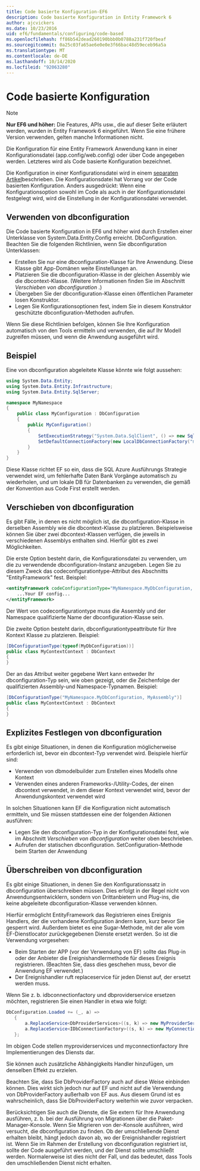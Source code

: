 ```yaml
---
title: Code basierte Konfiguration-EF6
description: Code basierte Konfiguration in Entity Framework 6
author: ajcvickers
ms.date: 10/23/2016
uid: ef6/fundamentals/configuring/code-based
ms.openlocfilehash: ff86b542dead260190bbb0b0788a231f720fbeaf
ms.sourcegitcommit: 0a25c03fa65ae6e0e0e3f66bac48d59eceb96a5a
ms.translationtype: MT
ms.contentlocale: de-DE
ms.lasthandoff: 10/14/2020
ms.locfileid: "92063280"
---
```

# <a name="code-based-configuration"></a>Code basierte Konfiguration
> [!NOTE]
> **Nur EF6 und höher:** Die Features, APIs usw., die auf dieser Seite erläutert werden, wurden in Entity Framework 6 eingeführt. Wenn Sie eine frühere Version verwenden, gelten manche Informationen nicht.  

Die Konfiguration für eine Entity Framework Anwendung kann in einer Konfigurationsdatei (app.config/web.config) oder über Code angegeben werden. Letzteres wird als Code basierte Konfiguration bezeichnet.  

Die Konfiguration in einer Konfigurationsdatei wird in einem [separaten Artikel](xref:ef6/fundamentals/configuring/config-file)beschrieben. Die Konfigurationsdatei hat Vorrang vor der Code basierten Konfiguration. Anders ausgedrückt: Wenn eine Konfigurationsoption sowohl im Code als auch in der Konfigurationsdatei festgelegt wird, wird die Einstellung in der Konfigurationsdatei verwendet.  

## <a name="using-dbconfiguration"></a>Verwenden von dbconfiguration  

Die Code basierte Konfiguration in EF6 und höher wird durch Erstellen einer Unterklasse von System.Data.Entity.Config erreicht. DbConfiguration. Beachten Sie die folgenden Richtlinien, wenn Sie dbconfiguration Unterklassen:  

- Erstellen Sie nur eine dbconfiguration-Klasse für Ihre Anwendung. Diese Klasse gibt App-Domänen weite Einstellungen an.  
- Platzieren Sie die dbconfiguration-Klasse in der gleichen Assembly wie die dbcontext-Klasse. (Weitere Informationen finden Sie im Abschnitt *Verschieben von dbconfiguration* .)  
- Übergeben Sie der dbconfiguration-Klasse einen öffentlichen Parameter losen Konstruktor.  
- Legen Sie Konfigurationsoptionen fest, indem Sie in diesem Konstruktor geschützte dbconfiguration-Methoden aufrufen.  

Wenn Sie diese Richtlinien befolgen, können Sie Ihre Konfiguration automatisch von den Tools ermitteln und verwenden, die auf Ihr Modell zugreifen müssen, und wenn die Anwendung ausgeführt wird.  

## <a name="example"></a>Beispiel  

Eine von dbconfiguration abgeleitete Klasse könnte wie folgt aussehen:  

``` csharp
using System.Data.Entity;
using System.Data.Entity.Infrastructure;
using System.Data.Entity.SqlServer;

namespace MyNamespace
{
    public class MyConfiguration : DbConfiguration
    {
        public MyConfiguration()
        {
            SetExecutionStrategy("System.Data.SqlClient", () => new SqlAzureExecutionStrategy());
            SetDefaultConnectionFactory(new LocalDbConnectionFactory("mssqllocaldb"));
        }
    }
}
```  

Diese Klasse richtet EF so ein, dass die SQL Azure Ausführungs Strategie verwendet wird, um fehlerhafte Daten Bank Vorgänge automatisch zu wiederholen, und um lokale DB für Datenbanken zu verwenden, die gemäß der Konvention aus Code First erstellt werden.  

## <a name="moving-dbconfiguration"></a>Verschieben von dbconfiguration  

Es gibt Fälle, in denen es nicht möglich ist, die dbconfiguration-Klasse in derselben Assembly wie die dbcontext-Klasse zu platzieren. Beispielsweise können Sie über zwei dbcontext-Klassen verfügen, die jeweils in verschiedenen Assemblys enthalten sind. Hierfür gibt es zwei Möglichkeiten.  

Die erste Option besteht darin, die Konfigurationsdatei zu verwenden, um die zu verwendende dbconfiguration-Instanz anzugeben. Legen Sie zu diesem Zweck das codeconfigurationtype-Attribut des Abschnitts "EntityFramework" fest. Beispiel:  

``` xml
<entityFramework codeConfigurationType="MyNamespace.MyDbConfiguration, MyAssembly">
    ...Your EF config...
</entityFramework>
```  

Der Wert von codeconfigurationtype muss die Assembly und der Namespace qualifizierte Name der dbconfiguration-Klasse sein.  

Die zweite Option besteht darin, dbconfigurationtypeattribute für Ihre Kontext Klasse zu platzieren. Beispiel:  

``` csharp  
[DbConfigurationType(typeof(MyDbConfiguration))]
public class MyContextContext : DbContext
{
}
```  

Der an das Attribut weiter gegebene Wert kann entweder Ihr dbconfiguration-Typ sein, wie oben gezeigt, oder die Zeichenfolge der qualifizierten Assembly-und Namespace-Typnamen. Beispiel:  

``` csharp
[DbConfigurationType("MyNamespace.MyDbConfiguration, MyAssembly")]
public class MyContextContext : DbContext
{
}
```  

## <a name="setting-dbconfiguration-explicitly"></a>Explizites Festlegen von dbconfiguration  

Es gibt einige Situationen, in denen die Konfiguration möglicherweise erforderlich ist, bevor ein dbcontext-Typ verwendet wird. Beispiele hierfür sind:  

- Verwenden von dbmodelbuilder zum Erstellen eines Modells ohne Kontext  
- Verwenden eines anderen Frameworks-/Utility-Codes, der einen dbcontext verwendet, in dem dieser Kontext verwendet wird, bevor der Anwendungskontext verwendet wird  

In solchen Situationen kann EF die Konfiguration nicht automatisch ermitteln, und Sie müssen stattdessen eine der folgenden Aktionen ausführen:  

- Legen Sie den dbconfiguration-Typ in der Konfigurationsdatei fest, wie im Abschnitt *Verschieben von dbconfiguration* weiter oben beschrieben.
- Aufrufen der statischen dbconfiguration. SetConfiguration-Methode beim Starten der Anwendung  

## <a name="overriding-dbconfiguration"></a>Überschreiben von dbconfiguration  

Es gibt einige Situationen, in denen Sie den Konfigurationssatz in dbconfiguration überschreiben müssen. Dies erfolgt in der Regel nicht von Anwendungsentwicklern, sondern von Drittanbietern und Plug-ins, die keine abgeleitete dbconfiguration-Klasse verwenden können.  

Hierfür ermöglicht EntityFramework das Registrieren eines Ereignis Handlers, der die vorhandene Konfiguration ändern kann, kurz bevor Sie gesperrt wird.  Außerdem bietet es eine Sugar-Methode, mit der alle vom EF-Dienstlocator zurückgegebenen Dienste ersetzt werden. So ist die Verwendung vorgesehen:  

- Beim Starten der APP (vor der Verwendung von EF) sollte das Plug-in oder der Anbieter die Ereignishandlermethode für dieses Ereignis registrieren. (Beachten Sie, dass dies geschehen muss, bevor die Anwendung EF verwendet.)  
- Der Ereignishandler ruft replaceservice für jeden Dienst auf, der ersetzt werden muss.  

Wenn Sie z. b. idbconnectionfactory und dbproviderservice ersetzen möchten, registrieren Sie einen Handler in etwa wie folgt:  

``` csharp
DbConfiguration.Loaded += (_, a) =>
   {
       a.ReplaceService<DbProviderServices>((s, k) => new MyProviderServices(s));
       a.ReplaceService<IDbConnectionFactory>((s, k) => new MyConnectionFactory(s));
   };
```  

Im obigen Code stellen myproviderservices und myconnectionfactory Ihre Implementierungen des Diensts dar.  

Sie können auch zusätzliche Abhängigkeits Handler hinzufügen, um denselben Effekt zu erzielen.  

Beachten Sie, dass Sie DbProviderFactory auch auf diese Weise einbinden können. Dies wirkt sich jedoch nur auf EF und nicht auf die Verwendung von DbProviderFactory außerhalb von EF aus. Aus diesem Grund ist es wahrscheinlich, dass Sie DbProviderFactory weiterhin wie zuvor verpacken.  

Berücksichtigen Sie auch die Dienste, die Sie extern für Ihre Anwendung ausführen, z. b. bei der Ausführung von Migrationen über die Paket-Manager-Konsole. Wenn Sie Migrieren von der-Konsole ausführen, wird versucht, die dbconfiguration zu finden. Ob der umschließende Dienst erhalten bleibt, hängt jedoch davon ab, wo der Ereignishandler registriert ist. Wenn Sie im Rahmen der Erstellung von dbconfiguration registriert ist, sollte der Code ausgeführt werden, und der Dienst sollte umschließt werden. Normalerweise ist dies nicht der Fall, und das bedeutet, dass Tools den umschließenden Dienst nicht erhalten.  
